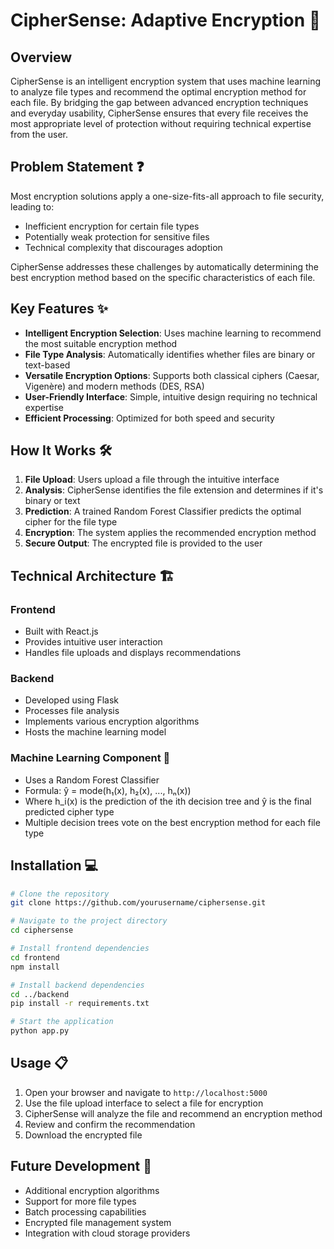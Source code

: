 # CipherSense: Adaptive Encryption 🔐

## Overview

CipherSense is an intelligent encryption system that uses machine learning to analyze file types and recommend the optimal encryption method for each file. By bridging the gap between advanced encryption techniques and everyday usability, CipherSense ensures that every file receives the most appropriate level of protection without requiring technical expertise from the user.

## Problem Statement ❓

Most encryption solutions apply a one-size-fits-all approach to file security, leading to:
- Inefficient encryption for certain file types
- Potentially weak protection for sensitive files
- Technical complexity that discourages adoption

CipherSense addresses these challenges by automatically determining the best encryption method based on the specific characteristics of each file.

## Key Features ✨

- **Intelligent Encryption Selection**: Uses machine learning to recommend the most suitable encryption method
- **File Type Analysis**: Automatically identifies whether files are binary or text-based
- **Versatile Encryption Options**: Supports both classical ciphers (Caesar, Vigenère) and modern methods (DES, RSA)
- **User-Friendly Interface**: Simple, intuitive design requiring no technical expertise
- **Efficient Processing**: Optimized for both speed and security

## How It Works 🛠️

1. **File Upload**: Users upload a file through the intuitive interface
2. **Analysis**: CipherSense identifies the file extension and determines if it's binary or text
3. **Prediction**: A trained Random Forest Classifier predicts the optimal cipher for the file type
4. **Encryption**: The system applies the recommended encryption method
5. **Secure Output**: The encrypted file is provided to the user

## Technical Architecture 🏗️

### Frontend
- Built with React.js
- Provides intuitive user interaction
- Handles file uploads and displays recommendations

### Backend
- Developed using Flask
- Processes file analysis
- Implements various encryption algorithms
- Hosts the machine learning model

### Machine Learning Component 🧠
- Uses a Random Forest Classifier
- Formula: ŷ = mode(h₁(x), h₂(x), ..., hₙ(x))
- Where h_i(x) is the prediction of the ith decision tree and ŷ is the final predicted cipher type
- Multiple decision trees vote on the best encryption method for each file type

## Installation 💻

```bash
# Clone the repository
git clone https://github.com/yourusername/ciphersense.git

# Navigate to the project directory
cd ciphersense

# Install frontend dependencies
cd frontend
npm install

# Install backend dependencies
cd ../backend
pip install -r requirements.txt

# Start the application
python app.py
```

## Usage 📋

1. Open your browser and navigate to `http://localhost:5000`
2. Use the file upload interface to select a file for encryption
3. CipherSense will analyze the file and recommend an encryption method
4. Review and confirm the recommendation
5. Download the encrypted file

## Future Development 🚀

- Additional encryption algorithms
- Support for more file types
- Batch processing capabilities
- Encrypted file management system
- Integration with cloud storage providers
